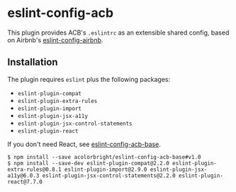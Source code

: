# eslint-config-acb

This plugin provides ACB's `.eslintrc` as an extensible shared config, based on Airbnb's
[eslint-config-airbnb](https://github.com/airbnb/javascript/tree/master/packages/eslint-config-airbnb).

## Installation

The plugin requires `eslint` plus the following packages:
  - `eslint-plugin-compat`
  - `eslint-plugin-extra-rules`
  - `eslint-plugin-import`
  - `eslint-plugin-jsx-a11y`
  - `eslint-plugin-jsx-control-statements`
  - `eslint-plugin-react`

If you don't need React, see [eslint-config-acb-base](https://github.com/acolorbright/eslint-config-acb-base).

```shell
$ npm install --save acolorbright/eslint-config-acb-base#v1.0
$ npm install --save-dev eslint-plugin-compat@2.2.0 eslint-plugin-extra-rules@0.8.1 eslint-plugin-import@2.9.0 eslint-plugin-jsx-a11y@6.0.3 eslint-plugin-jsx-control-statements@2.2.0 eslint-plugin-react@7.7.0
```
